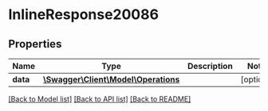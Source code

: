 # InlineResponse20086

## Properties
Name | Type | Description | Notes
------------ | ------------- | ------------- | -------------
**data** | [**\Swagger\Client\Model\Operations**](Operations.md) |  | [optional] 

[[Back to Model list]](../../README.md#documentation-for-models) [[Back to API list]](../../README.md#documentation-for-api-endpoints) [[Back to README]](../../README.md)

